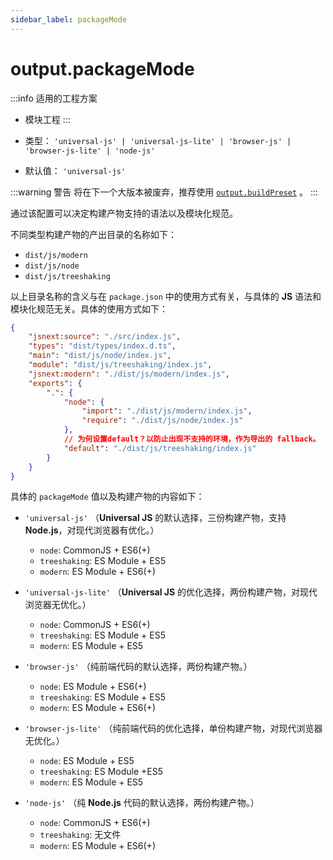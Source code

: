 ```yaml
---
sidebar_label: packageMode
---
```


# output.packageMode

:::info 适用的工程方案
* 模块工程
:::


* 类型： `'universal-js' | 'universal-js-lite' | 'browser-js' | 'browser-js-lite' | 'node-js'`
* 默认值： `'universal-js'`

:::warning 警告
将在下一个大版本被废弃，推荐使用 [`output.buildPreset`](/docs/apis/config/output/build-preset) 。
:::

通过该配置可以决定构建产物支持的语法以及模块化规范。

不同类型构建产物的产出目录的名称如下：

- `dist/js/modern`
- `dist/js/node`
- `dist/js/treeshaking`

以上目录名称的含义与在 `package.json` 中的使用方式有关，与具体的 **JS** 语法和模块化规范无关。具体的使用方式如下：

``` json
{
    "jsnext:source": "./src/index.js",
    "types": "dist/types/index.d.ts",
    "main": "dist/js/node/index.js",
    "module": "dist/js/treeshaking/index.js",
    "jsnext:modern": "./dist/js/modern/index.js",
    "exports": {
        ".": {
            "node": {
                "import": "./dist/js/modern/index.js",
                "require": "./dist/js/node/index.js"
            },
            // 为何设置default？以防止出现不支持的环境，作为导出的 fallback。
            "default": "./dist/js/treeshaking/index.js"
        }
    }
}
```

具体的 `packageMode` 值以及构建产物的内容如下：

- `'universal-js'` （**Universal JS** 的默认选择，三份构建产物，支持 **Node.js**，对现代浏览器有优化。）
  - `node`: CommonJS + ES6(+)
  - `treeshaking`: ES Module + ES5
  - `modern`: ES Module + ES6(+)

- `'universal-js-lite'` （**Universal JS** 的优化选择，两份构建产物，对现代浏览器无优化。）
  - `node`: CommonJS + ES6(+)
  - `treeshaking`: ES Module + ES5
  - `modern`: ES Module + ES5

- `'browser-js'` （纯前端代码的默认选择，两份构建产物。）
  - `node`: ES Module + ES6(+)
  - `treeshaking`: ES Module + ES5
  - `modern`: ES Module + ES6(+)

- `'browser-js-lite'` （纯前端代码的优化选择，单份构建产物，对现代浏览器无优化。）
  - `node`: ES Module + ES5
  - `treeshaking`: ES Module +ES5
  - `modern`: ES Module + ES5

- `'node-js'` （纯 **Node.js** 代码的默认选择，两份构建产物。）
  - `node`: CommonJS + ES6(+)
  - `treeshaking`: 无文件
  - `modern`: ES Module + ES6(+)
